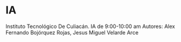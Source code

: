 # IA
Instituto Tecnológico De Culiacán.
      IA de 9:00-10:00 am
            Autores:
Alex Fernando Bojórquez Rojas,
Jesus Miguel Velarde Arce
